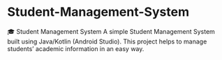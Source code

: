 # Student-Management-System
🎓 Student Management System  A simple Student Management System built using Java/Kotlin (Android Studio). This project helps to manage students’ academic information in an easy way.
